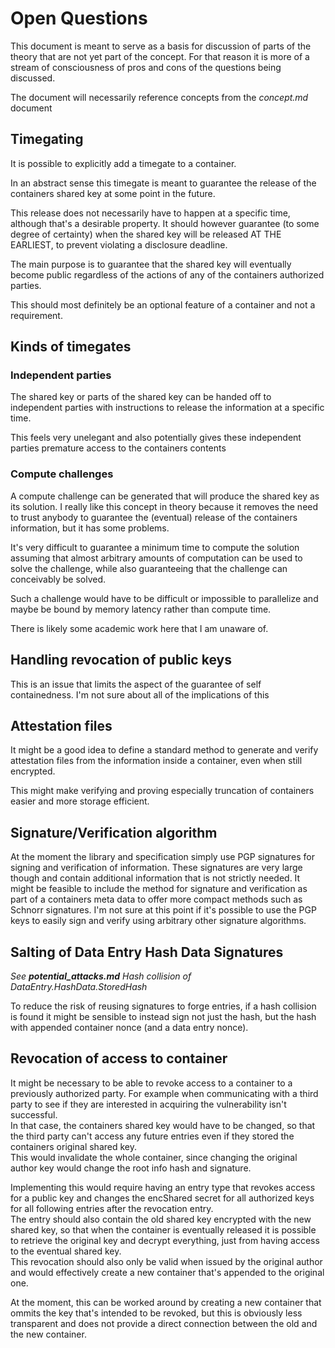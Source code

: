 # Open Questions
This document is meant to serve as a basis for discussion of parts of the theory that are not yet part of the concept. For that reason it is more of a stream of consciousness of pros and cons of the questions being discussed.

The document will necessarily reference concepts from the *concept.md* document

## Timegating
It is possible to explicitly add a timegate to a container.

In an abstract sense this timegate is meant to guarantee the release of the containers shared key at some point in the future.

This release does not necessarily have to happen at a specific time, although that's a desirable property.
It should however guarantee (to some degree of certainty) when the shared key will be released AT THE EARLIEST, to prevent violating a disclosure deadline.

The main purpose is to guarantee that the shared key will eventually become public regardless of the actions of any of the containers authorized parties.

This should most definitely be an optional feature of a container and not a requirement.

## Kinds of timegates

### Independent parties
The shared key or parts of the shared key can be handed off to independent parties with instructions to release the information at a specific time.

This feels very unelegant and also potentially gives these independent parties premature access to the containers contents

### Compute challenges
A compute challenge can be generated that will produce the shared key as its solution. I really like this concept in theory because it removes the need to trust anybody to guarantee the (eventual) release of the containers information, but it has some problems.

It's very difficult to guarantee a minimum time to compute the solution assuming that almost arbitrary amounts of computation can be used to solve the challenge, while also guaranteeing that the challenge can conceivably be solved.

Such a challenge would have to be difficult or impossible to parallelize and maybe be bound by memory latency rather than compute time.

There is likely some academic work here that I am unaware of.

## Handling revocation of public keys
This is an issue that limits the aspect of the guarantee of self containedness.
I'm not sure about all of the implications of this

## Attestation files
It might be a good idea to define a standard method to generate and verify attestation files from the information inside a container, even when still encrypted.

This might make verifying and proving especially truncation of containers easier and more storage efficient.

## Signature/Verification algorithm
At the moment the library and specification simply use PGP signatures for signing and verification of information.
These signatures are very large though and contain additional information that is not strictly needed.
It might be feasible to include the method for signature and verification as part of a containers meta data to offer more compact methods such as Schnorr signatures.
I'm not sure at this point if it's possible to use the PGP keys to easily sign and verify using arbitrary other signature algorithms.

## Salting of Data Entry Hash Data Signatures
*See **potential_attacks.md** Hash collision of DataEntry.HashData.StoredHash*

To reduce the risk of reusing signatures to forge entries, if a hash collision is found it might be sensible to instead sign not just the hash, but the hash with appended container nonce (and a data entry nonce).

## Revocation of access to container
It might be necessary to be able to revoke access to a container to a previously authorized party. For example when communicating with a third party to see if they are interested in acquiring the vulnerability isn't successful.  
In that case, the containers shared key would have to be changed, so that the third party can't access any future entries even if they stored the containers original shared key.  
This would invalidate the whole container, since changing the original author key would change the root info hash and signature.

Implementing this would require having an entry type that revokes access for a public key and changes the encShared secret for all authorized keys for all following entries after the revocation entry.  
The entry should also contain the old shared key encrypted with the new shared key, so that when the container is eventually released it is possible to retrieve the original key and decrypt everything, just from having access to the eventual shared key.  
This revocation should also only be valid when issued by the original author and would effectively create a new container that's appended to the original one.

At the moment, this can be worked around by creating a new container that ommits the key that's intended to be revoked, but this is obviously less transparent and does not provide a direct connection between the old and the new container.
